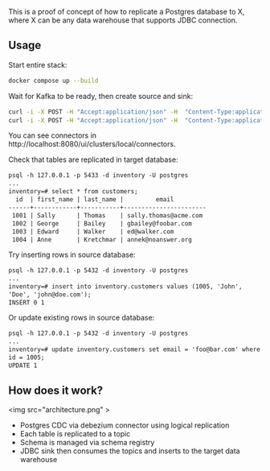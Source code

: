 This is a proof of concept of how to replicate a Postgres database to X, where X can be any data warehouse that supports JDBC connection.

## Usage

Start entire stack:

```sh
docker compose up --build
```

Wait for Kafka to be ready, then create source and sink:

```sh
curl -i -X POST -H "Accept:application/json" -H  "Content-Type:application/json" http://localhost:8083/connectors/ -d @source.json
curl -i -X POST -H "Accept:application/json" -H  "Content-Type:application/json" http://localhost:8083/connectors/ -d @sink.json
```

You can see connectors in http://localhost:8080/ui/clusters/local/connectors.

Check that tables are replicated in target database:

```
psql -h 127.0.0.1 -p 5433 -d inventory -U postgres
...
inventory=# select * from customers;
  id  | first_name | last_name |         email
------+------------+-----------+-----------------------
 1001 | Sally      | Thomas    | sally.thomas@acme.com
 1002 | George     | Bailey    | gbailey@foobar.com
 1003 | Edward     | Walker    | ed@walker.com
 1004 | Anne       | Kretchmar | annek@noanswer.org
```

Try inserting rows in source database:

```
psql -h 127.0.0.1 -p 5432 -d inventory -U postgres
...
inventory=# insert into inventory.customers values (1005, 'John', 'Doe', 'john@doe.com');
INSERT 0 1
```

Or update existing rows in source database:

```
psql -h 127.0.0.1 -p 5432 -d inventory -U postgres
...
inventory=# update inventory.customers set email = 'foo@bar.com' where id = 1005;
UPDATE 1
```

## How does it work?

<img src="architecture.png" \>

- Postgres CDC via debezium connector using logical replication
- Each table is replicated to a topic
- Schema is managed via schema registry
- JDBC sink then consumes the topics and inserts to the target data warehouse

